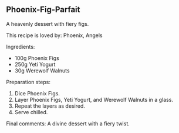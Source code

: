 ## Phoenix-Fig-Parfait
A heavenly dessert with fiery figs.

This recipe is loved by: Phoenix, Angels

Ingredients:

* 100g Phoenix Figs
* 250g Yeti Yogurt
* 30g Werewolf Walnuts

Preparation steps:

1. Dice Phoenix Figs.
2. Layer Phoenix Figs, Yeti Yogurt, and Werewolf Walnuts in a glass.
3. Repeat the layers as desired.
4. Serve chilled.

Final comments: A divine dessert with a fiery twist.

